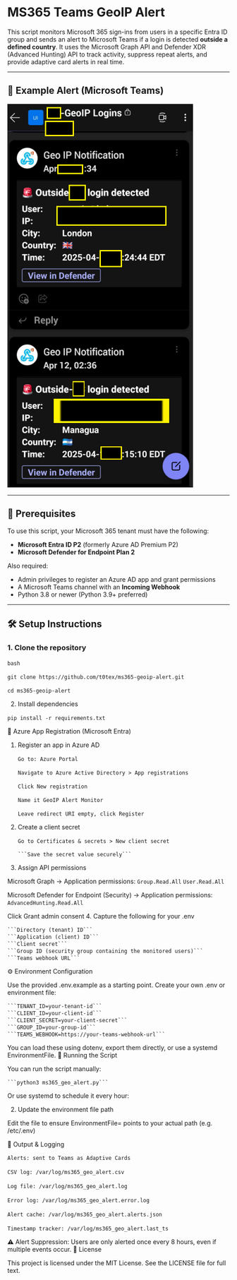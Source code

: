 # MS365 Teams GeoIP Alert

This script monitors Microsoft 365 sign-ins from users in a specific Entra ID group and sends an alert to Microsoft Teams if a login is detected **outside a defined country**. It uses the Microsoft Graph API and Defender XDR (Advanced Hunting) API to track activity, suppress repeat alerts, and provide adaptive card alerts in real time.

---

## 🧪 Example Alert (Microsoft Teams)

![GeoIP Alert Screenshot](https://github.com/t0tex/ms365-geoip-alert/blob/main/Geo%20IP%20Notificaiotn.png?raw=true)

---

## 🔐 Prerequisites

To use this script, your Microsoft 365 tenant must have the following:

- **Microsoft Entra ID P2** (formerly Azure AD Premium P2)  
- **Microsoft Defender for Endpoint Plan 2**

Also required:
- Admin privileges to register an Azure AD app and grant permissions
- A Microsoft Teams channel with an **Incoming Webhook**
- Python 3.8 or newer (Python 3.9+ preferred)

---

## 🛠 Setup Instructions

### 1. Clone the repository

```bash```

```git clone https://github.com/t0tex/ms365-geoip-alert.git```

```cd ms365-geoip-alert```

2. Install dependencies

```pip install -r requirements.txt```

📡 Azure App Registration (Microsoft Entra)
1. Register an app in Azure AD

    ```Go to: Azure Portal```

    ```Navigate to Azure Active Directory > App registrations```

    ```Click New registration```

    ```Name it GeoIP Alert Monitor```

    ```Leave redirect URI empty, click Register```

2. Create a client secret

    ```Go to Certificates & secrets > New client secret```

       ```Save the secret value securely```

3. Assign API permissions

Microsoft Graph → Application permissions:
      ```Group.Read.All```
      ```User.Read.All```

Microsoft Defender for Endpoint (Security) → Application permissions:
    ```AdvancedHunting.Read.All```

Click Grant admin consent
4. Capture the following for your .env

    ```Directory (tenant) ID```  
    ```Application (client) ID```
    ```Client secret```
    ```Group ID (security group containing the monitored users)```
    ```Teams webhook URL```

⚙️ Environment Configuration

Use the provided .env.example as a starting point. Create your own .env or environment file:

    ```TENANT_ID=your-tenant-id```
    ```CLIENT_ID=your-client-id```
    ```CLIENT_SECRET=your-client-secret```
    ```GROUP_ID=your-group-id```
    ```TEAMS_WEBHOOK=https://your-teams-webhook-url```

You can load these using dotenv, export them directly, or use a systemd EnvironmentFile.
🚀 Running the Script

You can run the script manually:

    ```python3 ms365_geo_alert.py```

Or use systemd to schedule it every hour:



2. Update the environment file path

Edit the file to ensure EnvironmentFile= points to your actual path (e.g. /etc/.env)


📁 Output & Logging

    Alerts: sent to Teams as Adaptive Cards

    CSV log: /var/log/ms365_geo_alert.csv

    Log file: /var/log/ms365_geo_alert.log

    Error log: /var/log/ms365_geo_alert.error.log

    Alert cache: /var/log/ms365_geo_alert.alerts.json

    Timestamp tracker: /var/log/ms365_geo_alert.last_ts

⚠️ Alert Suppression: Users are only alerted once every 8 hours, even if multiple events occur.
📄 License

This project is licensed under the MIT License. See the LICENSE file for full text.
